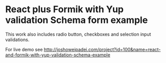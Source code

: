 # React plus Formik with Yup validation Schema form example
This work also includes radio button, checkboxes and selection input validations.

For live demo see http://joshoweipadei.com/project?id=100&name=react-and-formik-with-yup-validation-schema-example
